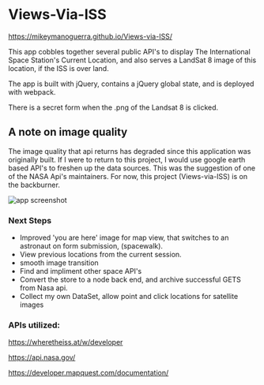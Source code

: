 # Views-Via-ISS

https://mikeymanoguerra.github.io/Views-via-ISS/

This app cobbles together several public API's to display The International Space Station's Current Location, and also serves a LandSat 8 image of this location, if the ISS is over land.  

The app is built with jQuery, contains a jQuery global state, and is deployed with webpack.

There is a secret form when the .png of the Landsat 8 is clicked. 

## A note on image quality

The image quality that api returns has degraded since this application was originally built. If I were to return to this project, I would use google earth based API's to freshen up the data sources. This was the suggestion of one of the NASA Api's maintainers. For now, this project (Views-via-ISS) is on the backburner. 

![app screenshot](https://res.cloudinary.com/dgzjr8afn/image/upload/v1555687146/issdark.png)


### Next Steps

- Improved 'you are here' image for map view, that switches to an astronaut on form submission, (spacewalk).
- View previous locations from the current session.
- smooth image transition
- Find and impliment other space API's
- Convert the store to a node back end, and archive  successful GETS from Nasa api.
- Collect my own DataSet, allow point and click locations for satellite images


### APIs utilized: 

https://wheretheiss.at/w/developer

https://api.nasa.gov/

https://developer.mapquest.com/documentation/


 

